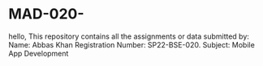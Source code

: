 # MAD-020-
hello,
This repository contains all the assignments or data submitted by:
Name: Abbas Khan
Registration Number: SP22-BSE-020.
Subject: Mobile App Development
